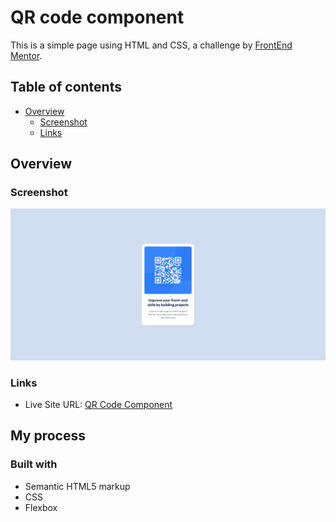 # QR code component

This is a simple page using HTML and CSS, a challenge by [FrontEnd Mentor](https://www.frontendmentor.io/challenges/qr-code-component-iux_sIO_H).

## Table of contents

- [Overview](#overview)
  - [Screenshot](#screenshot)
  - [Links](#links)

## Overview

### Screenshot

![Alt text](screenshot/desktop.png)

### Links

- Live Site URL: [QR Code Component](https://your-live-site-url.com)

## My process

### Built with

- Semantic HTML5 markup
- CSS
- Flexbox
